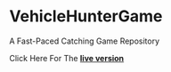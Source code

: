 # VehicleHunterGame
A Fast-Paced Catching Game Repository

Click Here For The **[live version](https://Abdelhakk-khm.github.io/VehicleHunterGame/)**